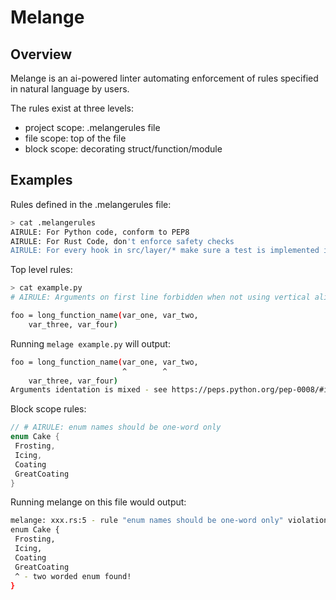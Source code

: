 # Melange

## Overview

Melange is an ai-powered linter automating enforcement of rules specified in natural language by users.

The rules exist at three levels:

- project scope: .melangerules file
- file scope: top of the file
- block scope: decorating struct/function/module

## Examples

Rules defined in the .melangerules file:

```bash
> cat .melangerules
AIRULE: For Python code, conform to PEP8
AIRULE: For Rust Code, don't enforce safety checks
AIRULE: For every hook in src/layer/* make sure a test is implemented in e2e/file.rs

```

Top level rules:

```bash
> cat example.py
# AIRULE: Arguments on first line forbidden when not using vertical alignment

foo = long_function_name(var_one, var_two,
    var_three, var_four)
```

Running `melage example.py` will output:

```bash
foo = long_function_name(var_one, var_two,
                         ^        ^
    var_three, var_four)
Arguments identation is mixed - see https://peps.python.org/pep-0008/#indentation

```

Block scope rules:

```rust
// # AIRULE: enum names should be one-word only
enum Cake {
 Frosting,
 Icing,
 Coating
 GreatCoating
}
```

Running melange on this file would output:

```bash
melange: xxx.rs:5 - rule "enum names should be one-word only" violation
enum Cake {
 Frosting,
 Icing,
 Coating
 GreatCoating
 ^ - two worded enum found!
}
```
